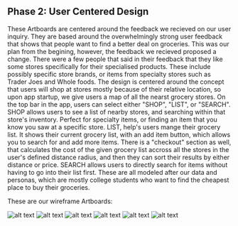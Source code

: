 ## Phase 2: User Centered Design

These Artboards are centered around the feedback we recieved on our user inquiry. They are based around the overwhelmingly strong user feedback that shows that people want to find a better deal on groceries. This was our plan from the begining, however, the feedback we recieved proposed a change. There were a few people that said in their feedback that they like some stores specifically for their specialised products. These include possibly specific store brands, or items from specialty stores such as Trader Joes and Whole foods. The design is centered around the concept that users will shop at stores mostly because of their relative location, so upon app startup, we give users a map of all the nearst grocery stores. On the top bar in the app, users can select either "SHOP", "LIST", or "SEARCH". SHOP allows users to see a list of nearby stores, and searching within that store's inventory. Perfect for specialty items, or finding an item that you know you saw at a specific store. LIST, help's users mange their grocery list. It shows their current grocery list, with an add item button, which allows you to search for and add more items. There is a "checkout" section as well, that calculates the cost of the given grocery list accross all the stores in the user's defined distance radius, and then they can sort their results by either distance or price. SEARCH allows users to directly search for items without having to go into their list first. These are all modeled after our data and personas, which are mostly college students who want to find the cheapest place to buy their groceries.


These are our wireframe Artboards:


  ![alt text](https://raw.githubusercontent.com/UsabilityEngineering/GroceryPals/master/assets/DealsList.png)
  ![alt text](https://raw.githubusercontent.com/UsabilityEngineering/GroceryPals/master/assets/SEARCH.png)
  ![alt text](https://raw.githubusercontent.com/UsabilityEngineering/GroceryPals/master/assets/MAPPAGE.png)
  ![alt text](https://raw.githubusercontent.com/UsabilityEngineering/GroceryPals/master/assets/SHOPPER.png)
  ![alt text](https://raw.githubusercontent.com/UsabilityEngineering/GroceryPals/master/assets/SPECIFICSTORE.png)
  ![alt text](https://raw.githubusercontent.com/UsabilityEngineering/GroceryPals/master/assets/SHOPPINGLIST.png)


